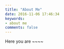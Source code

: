 ```yaml
---
title: "About Me"
date: 2016-11-06 17:46:34
keywords:
- about me
comments: false
---
```


<ul id="languageSwitch" data-selected="en" data-languages="cn,en,fr" data-url_cn="/about-cn" data-url_en="/about-en" data-url_fr="/about-fr"></ul>

Here you are ~~~~

<!-- more -->